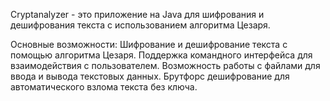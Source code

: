 Cryptanalyzer - это приложение на Java для шифрования и дешифрования текста с использованием алгоритма Цезаря.

Основные возможности:
Шифрование и дешифрование текста с помощью алгоритма Цезаря.
Поддержка командного интерфейса для взаимодействия с пользователем.
Возможность работы с файлами для ввода и вывода текстовых данных.
Брутфорс дешифрование для автоматического взлома текста без ключа.
